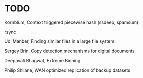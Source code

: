 
# TODO

Kornblum, Context triggered piecewise hash (ssdeep, spamsum)

rsync

Udi Manber, Finding similar files in a large file system

Sergey Brin, Copy detection mechanisms for digital documents

Deepavali Bhagwat, Extreme Binning

Philip Shilane, WAN optimized replication of backup datasets
